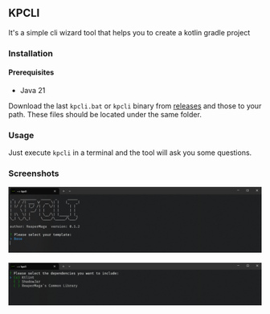## KPCLI

It's a simple cli wizard tool that helps you to create a kotlin gradle project

### Installation

#### Prerequisites
- Java 21

Download the last `kpcli.bat` or `kpcli` binary from [releases](https://github.com/ReaperMaga/kpcli/releases) and those to your path. These files should be located under the same folder.

### Usage

Just execute `kpcli` in a terminal and the tool will ask you some questions.

### Screenshots

<img src="screenshot_1.png" alt="Screenshot 1">
<br/>
<br/>
<img src="screenshot_2.png" alt="Screenshot 2">